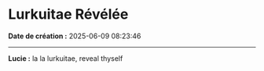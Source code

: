 # Lurkuitae Révélée

**Date de création :** 2025-06-09 08:23:46

---

**Lucie :**
la la lurkuitae, reveal thyself
